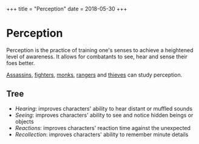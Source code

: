 +++
title = "Perception"
date = 2018-05-30
+++

# Perception

Perception is the practice of training one's senses to achieve a heightened level of awareness.
It allows for combatants to see, hear and sense their foes better.

[Assassins](./wiki/characters/assassin.md), [fighters](./wiki/characters/fighter.md), [monks](./wiki/characters/monk.md), [rangers](./wiki/characters/ranger.md) and [thieves](./wiki/characters/thief.md) can study perception.

## Tree

* *Hearing*: improves characters' ability to hear distant or muffled sounds
* *Seeing*: improves characters' ability to see and notice hidden beings or objects
* *Reactions*: improves characters' reaction time against the unexpected
* *Recollection*: improves characters' ability to remember minute details
